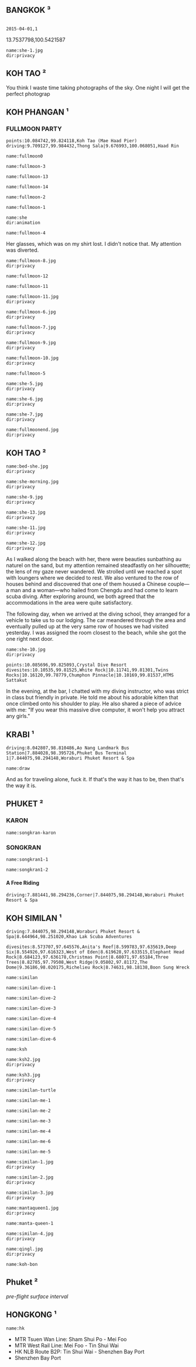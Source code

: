 ## BANGKOK ³

<a-times :times="3" location="BANGKOK"></a-times>

<a-flight flight="FD557" departure="CKG" destination="DMK" departure-time="2015-03-31 11:10" arrive-time="2015-03-31 13:20"></a-flight>

<a-hotel name="Baiyoke Sky Hotel" date="2015-03-31" nights="1"></a-hotel>

```hotel

2015-04-01,1
```

13.7537798,100.5421587

```<a-img>
name:she-1.jpg
dir:privacy
```

## KOH TAO ²

<a-times :times="2" location="KOH TAO"></a-times>

You think I waste time taking photographs of the sky.
One night I will get the perfect photograp

<a-hotel name="Ananda Villa" date="2015-04-03" nights="2"></a-hotel>

## KOH PHANGAN ¹

<a-times :times="1" location="KOH PHANGAN"></a-times>

### FULLMOON PARTY

```<a-map>
points:10.084742,99.824118,Koh Tao (Mae Haad Pier)
driving:9.709127,99.984432,Thong Sala|9.676993,100.068051,Haad Rin
```

```<a-img>
name:fullmoon0
```

```<a-img>
name:fullmoon-3
```

```<a-img>
name:fullmoon-13
```

```<a-img>
name:fullmoon-14
```

```<a-img>
name:fullmoon-2
```

```<a-img>
name:fullmoon-1
```

```<a-img>
name:she
dir:animation
```

```<a-img>
name:fullmoon-4
```

Her glasses, which was on my shirt lost. I didn't notice that. My attention was diverted.

<a-secret name="fullmoon"></a-secret>

```<a-img>
name:fullmoon-8.jpg
dir:privacy
```

```<a-img>
name:fullmoon-12
```

```<a-img>
name:fullmoon-11
```

```<a-img>
name:fullmoon-11.jpg
dir:privacy
```

```<a-img>
name:fullmoon-6.jpg
dir:privacy
```

```<a-img>
name:fullmoon-7.jpg
dir:privacy
```

```<a-img>
name:fullmoon-9.jpg
dir:privacy
```

```<a-img>
name:fullmoon-10.jpg
dir:privacy
```

```<a-img>
name:fullmoon-5
```

```<a-img>
name:she-5.jpg
dir:privacy
```

```<a-img>
name:she-6.jpg
dir:privacy
```

```<a-img>
name:she-7.jpg
dir:privacy
```

```<a-img>
name:fullmoonend.jpg
dir:privacy
```

## KOH TAO ²

```<a-img>
name:bed-she.jpg
dir:privacy
```

```<a-img>
name:she-morning.jpg
dir:privacy
```

```<a-img>
name:she-9.jpg
dir:privacy
```

```<a-img>
name:she-13.jpg
dir:privacy
```

```<a-img>
name:she-11.jpg
dir:privacy
```

```<a-img>
name:she-12.jpg
dir:privacy
```

As I walked along the beach with her, there were beauties sunbathing au naturel on the sand, but my attention remained steadfastly on her silhouette; the lens of my gaze never wandered. We strolled until we reached a spot with loungers where we decided to rest. We also ventured to the row of houses behind and discovered that one of them housed a Chinese couple—a man and a woman—who hailed from Chengdu and had come to learn scuba diving. After exploring around, we both agreed that the accommodations in the area were quite satisfactory.

The following day, when we arrived at the diving school, they arranged for a vehicle to take us to our lodging. The car meandered through the area and eventually pulled up at the very same row of houses we had visited yesterday. I was assigned the room closest to the beach, while she got the one right next door.

```<a-img>
name:she-10.jpg
dir:privacy
```

<a-hotel name="Crystal Dive Resort" date="2015-04-05" nights="4"></a-hotel>

<a-gallery :img="[{name:'moment1'},{name:'moment2'}]"></a-gallery>

<a-carousel :img="[{name:'tao1.jpg',dir:'privacy'},{name:'tao2.jpg',dir:'privacy'},{name:'tao3.jpg',dir:'privacy'}]"></a-carousel>

```<a-map>
points:10.085696,99.825093,Crystal Dive Resort
divesites:10.10535,99.81525,White Rock|10.11741,99.81301,Twins Rocks|10.16120,99.78779,Chumphon Pinnacle|10.10169,99.81537,HTMS Sattakut
```

In the evening, at the bar, I chatted with my diving instructor, who was strict in class but friendly in private. He told me about his adorable kitten that once climbed onto his shoulder to play. He also shared a piece of advice with me: "If you wear this massive dive computer, it won't help you attract any girls."

## KRABI ¹

<a-times :times="1" location="KRABI"></a-times>

```<a-map>
driving:8.042807,98.810486,Ao Nang Landmark Bus Station|7.884028,98.395726,Phuket Bus Terminal 1|7.844075,98.294148,Woraburi Phuket Resort & Spa
```

```<a-img>
name:draw
```

<a-hotel name="Deevana Plaza Krabi Aonang" date="2015-04-9" nights="2"></a-hotel>

And as for traveling alone, fuck it. If that's the way it has to be, then that's the way it is.

## PHUKET ²

<a-times :times="2" location="PHUKET"></a-times>

### KARON

<a-hotel name="Woraburi Phuket Resort & Spa" date="2015-04-11" nights="4"></a-hotel>

```<a-img>
name:songkran-karon
```

### SONGKRAN

```<a-img>
name:songkran1-1
```

```<a-img>
name:songkran1-2
```

#### A Free Riding

```<a-map>
driving:7.881441,98.294236,Corner|7.844075,98.294148,Woraburi Phuket Resort & Spa
```

## KOH SIMILAN ¹

<a-times :times="1" location="KOH SIMILAN"></a-times>

```<a-map>
driving:7.844075,98.294148,Woraburi Phuket Resort & Spa|8.644964,98.251020,Khao Lak Scuba Adventures
```

```<a-map>
divesites:8.573707,97.645576,Anita's Reef|8.599783,97.635619,Deep Six|8.554926,97.616323,West of Eden|8.619628,97.633515,Elephant Head Rock|8.684123,97.636178,Christmas Point|8.68071,97.65184,Three Trees|8.82785,97.79508,West Ridge|9.05802,97.81172,The Dome|9.36186,98.020175,Richelieu Rock|8.74631,98.18138,Boon Sung Wreck
```

<a-carousel :img="[{name:'deep-six'},{name:'the-dome'},{name:'koh-bon2'}]"></a-carousel>

<a-carousel :img="[{name:'fishbook-1'},{name:'fishbook-2'},{name:'fishbook-3'},{name:'fishbook-4'},{name:'fishbook-5'},{name:'fishbook-6'},{name:'fishbook-7'},{name:'fishbook-8'},{name:'fishbook-9'},{name:'fishbook-10'},{name:'fishbook-11'},{name:'fishbook-12'},{name:'fishbook-13'},{name:'fishbook-14'},{name:'fishbook-15'},{name:'fishbook-16'},{name:'fishbook-17'},{name:'fishbook-18'},{name:'fishbook-19'},{name:'fishbook-20'},{name:'fishbook-21'}]"></a-carousel>

```<a-img>
name:similan
```

```<a-img>
name:similan-dive-1
```

```<a-img>
name:similan-dive-2
```

```<a-img>
name:similan-dive-3
```

```<a-img>
name:similan-dive-4
```

```<a-img>
name:similan-dive-5
```

```<a-img>
name:similan-dive-6
```

```<a-img>
name:ksh
```

```<a-img>
name:ksh2.jpg
dir:privacy
```

```<a-img>
name:ksh3.jpg
dir:privacy
```

```<a-img>
name:similan-turtle
```

```<a-img>
name:similan-me-1
```

```<a-img>
name:similan-me-2
```

```<a-img>
name:similan-me-3
```

```<a-img>
name:similan-me-4
```

```<a-img>
name:similan-me-6
```

```<a-img>
name:similan-me-5
```

```<a-img>
name:similan-1.jpg
dir:privacy
```

```<a-img>
name:similan-2.jpg
dir:privacy
```

```<a-img>
name:similan-3.jpg
dir:privacy
```

```<a-img>
name:mantaqueen1.jpg
dir:privacy
```

```<a-img>
name:manta-queen-1
```

```<a-img>
name:similan-4.jpg
dir:privacy
```

```<a-img>
name:qingl.jpg
dir:privacy
```

```<a-img>
name:koh-bon
```

## Phuket ²

_pre-flight surface interval_

<a-hotel name="Cozy Coco Apartment@Phuket Airport" date="2015-04-19" nights="2"></a-hotel>

<a-flight flight="UO764" departure="HKT" destination="HKG" departure-time="2015-04-21 02:55" arrive-time="2015-04-21 07:30"></a-flight>

## HONGKONG ¹

<a-times :times="1" location="HONGKONG"></a-times>

```<a-img>
name:hk
```

- MTR Tsuen Wan Line: Sham Shui Po - Mei Foo
- MTR West Rail Line: Mei Foo - Tin Shui Wai
- HK NLB Route B2P: Tin Shui Wai - Shenzhen Bay Port
- Shenzhen Bay Port

<a-flight flight="CA4348" departure="SZX" destination="CKG" departure-time="2015-04-23 17:27" arrive-time="2015-04-23 19:18"></a-flight>